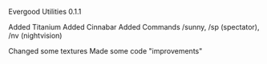 Evergood Utilities 0.1.1

Added Titanium
Added Cinnabar
Added Commands /sunny, /sp (spectator), /nv (nightvision)

Changed some textures
Made some code "improvements"